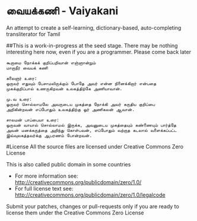 # வையக்கணி - Vaiyakani
An attempt to create a self-learning, dictionary-based, auto-completing transliterator for Tamil

##This is a work-in-progress at the seed stage. There may be nothing interesting here now, even if you are a programmer. Please come back later

```
கூறாமை நோக்கக் குறிப்பறிவான் எஞ்ஞான்றும்
மாறாநீர் வையக் கணி

கலைஞர் உரை:
ஒருவர் எதுவும் பேசாமலிருக்கும் போதே அவர் என்ன நினைக்கிறார் என்பதை 
முகக்குறிப்பால் உணருகிறவன் உலகத்திற்கே அணியாவான்.

மு.வ உரை:
ஓருவர் சொல்லாமலே அவருடைய முகத்தை நோக்கி அவர் கருதிய குறிப்பை 
அறிகின்றவன் எப்போதும் உலகத்திற்கு ஓர் அணிகலன் ஆவான்.

சாலமன் பாப்பையா உரை:
ஒருவன் வாயால் சொல்லாமல் இருக்க, அவனுடைய முகத்தையும் கண்ணையும் பார்த்தே 
அவன் மனக்கருத்தை அறிந்து கொள்பவன், எப்போதும் வற்றாத கடலால் வளைக்கப்பட்ட 
இவ்வுலகத்தவர்க்கு ஆபரணம் போன்றவன்.
```

#License
All the source files are licensed under Creative Commons Zero License

This is also called public domain in some countries

* For more information see:	http://creativecommons.org/publicdomain/zero/1.0/
* For full license text see:	http://creativecommons.org/publicdomain/zero/1.0/legalcode

Submit your patches, changes or pull-requests only if you are ready to license them under the Creative Commons Zero License
